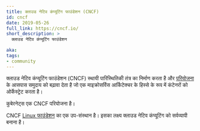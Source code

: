 ```yaml
---
title: क्लाउड नेटिव कंप्यूटिंग फाउंडेशन (CNCF)
id: cncf
date: 2019-05-26
full_link: https://cncf.io/
short_description: >
  क्लाउड नेटिव कंप्यूटिंग फाउंडेशन 

aka:
tags:
- community
---
```

 क्लाउड नेटिव कंप्यूटिंग फाउंडेशन (CNCF) स्थायी पारिस्थितिकी तंत्र का निर्माण करता है और
 [परियोजना](https://www.cncf.io/projects/) के आसपास समुदाय को बढ़ावा देता है जो 
 एक माइक्रोसर्विस आर्किटेक्चर के हिस्से के रूप में कंटेनरों को ओर्केस्ट्रेट करता है।

कुबेरनेट्स एक CNCF परियोजना है।

<!--more-->

CNCF [Linux फाउंडेशन](https://www.linuxfoundation.org/) का एक उप-संस्थान है।
इसका लक्ष्य क्लाउड नेटिव कंप्यूटिंग को सर्वव्यापी बनाना है।

